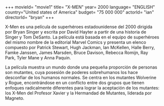 +++
movieId= "movie1"
title= "X-MEN"
year= 2000
language= "ENGLISH"
country="United states of America"
budget= "75 000 000"
actorId= "ian"
directorId= "bryan"
+++

X-Men es una película de superhéroes estadounidense del 2000 dirigida por Bryan Singer y escrita por David Hayter a partir de una historia de Singer y Tom DeSanto. La película está basada en el equipo de superhéroes del mismo nombre de la editorial Marvel Comics y presenta un elenco compuesto por Patrick Stewart, Hugh Jackman, Ian McKellen, Halle Berry, Famke Janssen, James Marsden, Bruce Davison, Rebecca Romijn, Ray Park, Tyler Mane y Anna Paquin.


La película muestra un mundo donde una pequeña proporción de personas son mutantes, cuya posesión de poderes sobrehumanos los hace desconfiar de los humanos normales. Se centra en los mutantes Wolverine y Rogue, encontrándose en un conflicto entre dos grupos que tienen enfoques radicalmente diferentes para lograr la aceptación de los mutantes: los X-Men del Profesor Xavier y la Hermandad de Mutantes, liderada por Magneto.